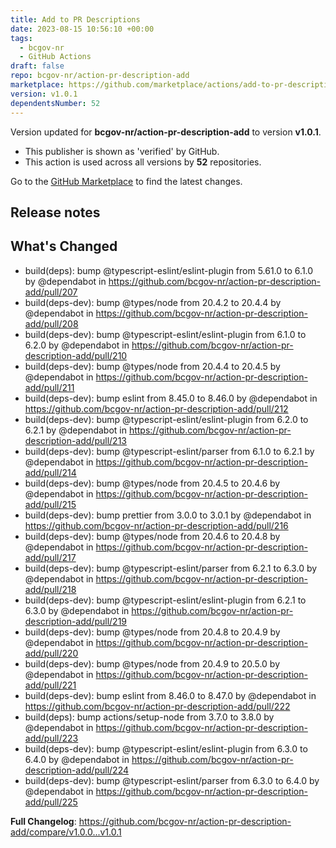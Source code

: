 ```yaml
---
title: Add to PR Descriptions
date: 2023-08-15 10:56:10 +00:00
tags:
  - bcgov-nr
  - GitHub Actions
draft: false
repo: bcgov-nr/action-pr-description-add
marketplace: https://github.com/marketplace/actions/add-to-pr-descriptions
version: v1.0.1
dependentsNumber: 52
---
```



Version updated for **bcgov-nr/action-pr-description-add** to version **v1.0.1**.
- This publisher is shown as 'verified' by GitHub.
- This action is used across all versions by **52** repositories.

Go to the [GitHub Marketplace](https://github.com/marketplace/actions/add-to-pr-descriptions) to find the latest changes.

## Release notes

## What's Changed
* build(deps): bump @typescript-eslint/eslint-plugin from 5.61.0 to 6.1.0 by @dependabot in https://github.com/bcgov-nr/action-pr-description-add/pull/207
* build(deps-dev): bump @types/node from 20.4.2 to 20.4.4 by @dependabot in https://github.com/bcgov-nr/action-pr-description-add/pull/208
* build(deps-dev): bump @typescript-eslint/eslint-plugin from 6.1.0 to 6.2.0 by @dependabot in https://github.com/bcgov-nr/action-pr-description-add/pull/210
* build(deps-dev): bump @types/node from 20.4.4 to 20.4.5 by @dependabot in https://github.com/bcgov-nr/action-pr-description-add/pull/211
* build(deps-dev): bump eslint from 8.45.0 to 8.46.0 by @dependabot in https://github.com/bcgov-nr/action-pr-description-add/pull/212
* build(deps-dev): bump @typescript-eslint/eslint-plugin from 6.2.0 to 6.2.1 by @dependabot in https://github.com/bcgov-nr/action-pr-description-add/pull/213
* build(deps-dev): bump @typescript-eslint/parser from 6.1.0 to 6.2.1 by @dependabot in https://github.com/bcgov-nr/action-pr-description-add/pull/214
* build(deps-dev): bump @types/node from 20.4.5 to 20.4.6 by @dependabot in https://github.com/bcgov-nr/action-pr-description-add/pull/215
* build(deps-dev): bump prettier from 3.0.0 to 3.0.1 by @dependabot in https://github.com/bcgov-nr/action-pr-description-add/pull/216
* build(deps-dev): bump @types/node from 20.4.6 to 20.4.8 by @dependabot in https://github.com/bcgov-nr/action-pr-description-add/pull/217
* build(deps-dev): bump @typescript-eslint/parser from 6.2.1 to 6.3.0 by @dependabot in https://github.com/bcgov-nr/action-pr-description-add/pull/218
* build(deps-dev): bump @typescript-eslint/eslint-plugin from 6.2.1 to 6.3.0 by @dependabot in https://github.com/bcgov-nr/action-pr-description-add/pull/219
* build(deps-dev): bump @types/node from 20.4.8 to 20.4.9 by @dependabot in https://github.com/bcgov-nr/action-pr-description-add/pull/220
* build(deps-dev): bump @types/node from 20.4.9 to 20.5.0 by @dependabot in https://github.com/bcgov-nr/action-pr-description-add/pull/221
* build(deps-dev): bump eslint from 8.46.0 to 8.47.0 by @dependabot in https://github.com/bcgov-nr/action-pr-description-add/pull/222
* build(deps): bump actions/setup-node from 3.7.0 to 3.8.0 by @dependabot in https://github.com/bcgov-nr/action-pr-description-add/pull/223
* build(deps-dev): bump @typescript-eslint/eslint-plugin from 6.3.0 to 6.4.0 by @dependabot in https://github.com/bcgov-nr/action-pr-description-add/pull/224
* build(deps-dev): bump @typescript-eslint/parser from 6.3.0 to 6.4.0 by @dependabot in https://github.com/bcgov-nr/action-pr-description-add/pull/225


**Full Changelog**: https://github.com/bcgov-nr/action-pr-description-add/compare/v1.0.0...v1.0.1
